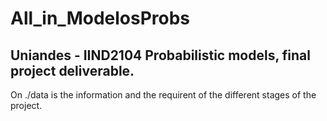 # All_in_ModelosProbs
## Uniandes - IIND2104 Probabilistic models, final project deliverable.

On ./data is the information and the requirent of the different stages of the project.  

